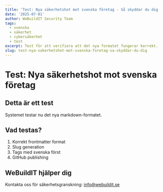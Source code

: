 ```yaml
---
title: 'Test: Nya säkerhetshot mot svenska företag - Så skyddar du dig'
date: '2025-07-01'
author: WeBuildIT Security Team
tags:
  - svenska
  - säkerhet
  - cybersäkerhet
  - test
excerpt: Test för att verifiera att det nya formatet fungerar korrekt.
slug: test-nya-sakerhetshot-mot-svenska-foretag-sa-skyddar-du-dig
---
```

# Test: Nya säkerhetshot mot svenska företag

## Detta är ett test
Systemet testar nu det nya markdown-formatet.

## Vad testas?
1. Korrekt frontmatter format
2. Slug generation
3. Tags med svenska först
4. GitHub publishing

## WeBuildIT hjälper dig
Kontakta oss för säkerhetsgranskning: info@webuildit.se
